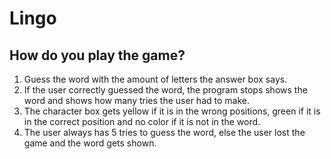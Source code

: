 # Lingo

## How do you play the game?

1. Guess the word with the amount of letters the answer box says.
2. If the user correctly guessed the word, the program stops shows the word and shows how many tries the user had to make.
3. The character box gets yellow if it is in the wrong positions, green if it is in the correct position and no color if it is not in the word.
4. The user always has 5 tries to guess the word, else the user lost the game and the word gets shown.
